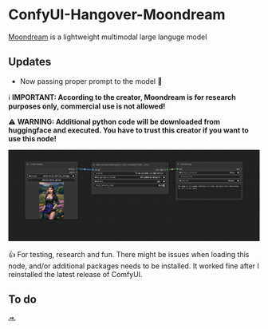 # ConfyUI-Hangover-Moondream
[Moondream](https://huggingface.co/vikhyatk/moondream1) is a lightweight multimodal large languge model

## Updates
  * Now passing proper prompt to the model 🐞


ℹ️ **IMPORTANT: According to the creator, Moondream is for research purposes only, commercial use is not allowed!**

⚠️ **WARNING: Additional python code will be downloaded from huggingface and executed. You have to trust this creator if you want to use this node!**


![Alt text](images/moondream_workflow.png)

👍 For testing, research and fun. There might be issues when loading this node, and/or additional packages needs to be installed. It worked fine after I reinstalled the latest release of ComfyUI.

## To do
🔜